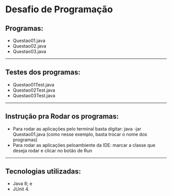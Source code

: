 # Desafio de Programação

## Programas:

- Questao01.java
- Questao02.java
- Questao03.java

---

## Testes dos programas:

- Questao01Test.java
- Questao02Test.java
- Questao03Test.java

---

## Instrução pra Rodar os programas:

- Para rodar as aplicações pelo terminal basta digitar: java -jar Questao01.java (como nesse exemplo, basta trocar o nome dos programas)
- Para rodar as aplicações peloambiente da IDE: marcar a classe que deseja rodar e clicar no botão de Run

---

## Tecnologias utilizadas:

- Java 8; e
- JUnit 4.
